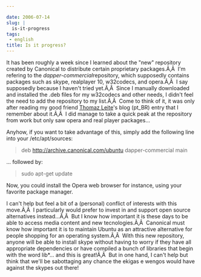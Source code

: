 ```yaml
---

date: 2006-07-14
slug: |
  is-it-progress
tags:
 - english
title: Is it progress?
---
```


It has been roughly a week since I learned about the "new" repository
created by Canonical to distribute certain proprietary packages.Ã‚Â  I'm
refering to the *dapper-commercial*repository, which supposedly contains
packages such as skype, realplayer 10, w32codecs, and opera.Ã‚Â  I say
supposedly because I haven't tried yet.Ã‚Â  Since I manually downloaded
and installed the .deb files for my w32codecs and other needs, I didn't
feel the need to add the repository to my list.Ã‚Â  Come to think of it,
it was only after reading my good friend [Thomaz
Leite](http://blog.thomazleite.com/)\'s blog (pt_BR) entry that I
remember about it.Ã‚Â  I did manage to take a quick peak at the
repository from work but only saw opera and real player packages...

Anyhow, if you want to take advantage of this, simply add the following
line into your /etc/apt/sources:

> deb <http://archive.canonical.com/ubuntu> dapper-commercial main

... followed by:

> sudo apt-get update

Now, you could install the Opera web browser for instance, using your
favorite package manager.

I can't help but feel a bit of a (personal) conflict of interests with
this move.Ã‚Â  I particularly would prefer to invest in and support open
source alternatives instead...Ã‚Â  But I know how important it is these
days to be able to access media content and new tecnologies.Ã‚Â 
Canonical must know how important it is to maintain Ubuntu as an
attractive alternative for people shopping for an operating system.Ã‚Â 
With this new repository, anyone will be able to install skype without
having to worry if they have all appropriate dependencies or have
compiled a bunch of libraries that begin with the word lib\*... and this
is great!Ã‚Â  But in one hand, I can't help but think that we'll be
sabottaging any chance the ekigas e wengos would have against the skypes
out there!
